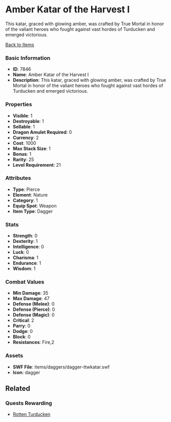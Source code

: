 # Amber Katar of the Harvest I

This katar, graced with glowing amber, was crafted by True Mortal in honor of the valiant heroes who fought against vast hordes of Turducken and emerged victorious.

[Back to Items](../items.md)

### Basic Information

- **ID**: 7846
- **Name**: Amber Katar of the Harvest I
- **Description**: This katar, graced with glowing amber, was crafted by True Mortal in honor of the valiant heroes who fought against vast hordes of Turducken and emerged victorious.

### Properties

- **Visible**: 1
- **Destroyable**: 1
- **Sellable**: 1
- **Dragon Amulet Required**: 0
- **Currency**: 2
- **Cost**: 1000
- **Max Stack Size**: 1
- **Bonus**: 1
- **Rarity**: 25
- **Level Requirement**: 21

### Attributes

- **Type**: Pierce
- **Element**: Nature
- **Category**: 1
- **Equip Spot**: Weapon
- **Item Type**: Dagger

### Stats

- **Strength**: 0
- **Dexterity**: 1
- **Intelligence**: 0
- **Luck**: 0
- **Charisma**: 1
- **Endurance**: 1
- **Wisdom**: 1

### Combat Values

- **Min Damage**: 35
- **Max Damage**: 47
- **Defense (Melee)**: 0
- **Defense (Pierce)**: 0
- **Defense (Magic)**: 0
- **Critical**: 2
- **Parry**: 0
- **Dodge**: 0
- **Block**: 0
- **Resistances**: Fire,2

### Assets

- **SWF File**: items/daggers/dagger-ttwkatar.swf
- **Icon**: dagger

## Related

### Quests Rewarding

- [Rotten Turducken](../quests/969-rotten-turducken.md)

